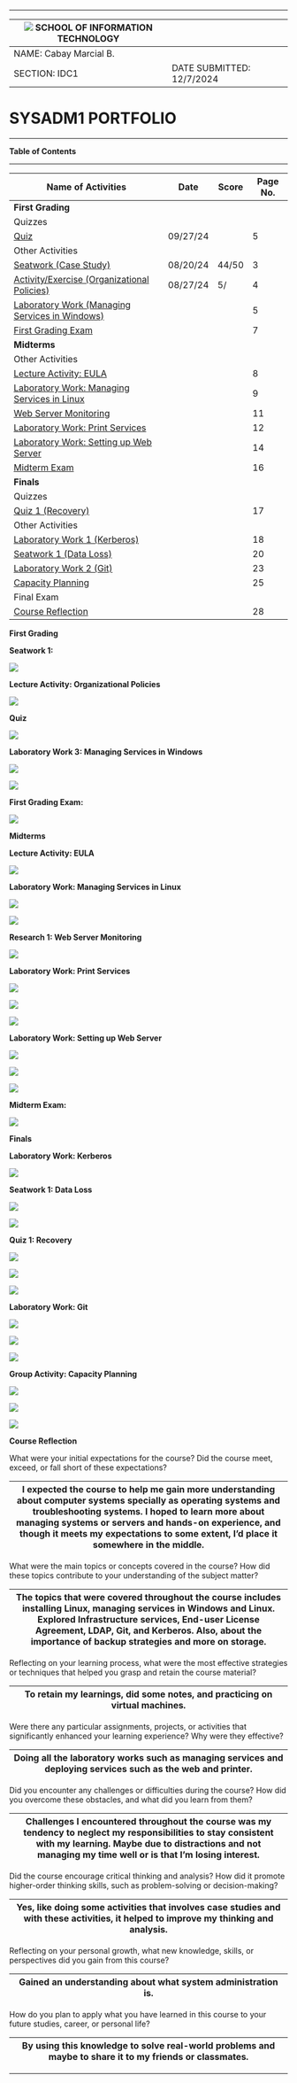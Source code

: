 ***

| ![](media/ddfb2074d5cf814d5c9dc4c167cd8995.png)  SCHOOL OF INFORMATION TECHNOLOGY |                           |   |
|-----------------------------------------------------------------------------------|---------------------------|---|
| NAME: Cabay Marcial B.                                                            |                           |   |
| SECTION: IDC1                                                                     | DATE SUBMITTED: 12/7/2024 |   |

# SYSADM1 PORTFOLIO

***

**Table of Contents**

***

| **Name of Activities**                                    | **Date** | **Score** | **Page No.** |
|-----------------------------------------------------------|----------|-----------|--------------|
| **First Grading**                                         |          |           |              |
| Quizzes                                                   |          |           |              |
| [Quiz](#q)                                                | 09/27/24 |           | 5            |
| Other Activities                                          |          |           |              |
| [Seatwork (Case Study)](#sw1_fe)                          | 08/20/24 | 44/50     | 3            |
| [Activity/Exercise (Organizational Policies)](#la_op)     | 08/27/24 | 5/        | 4            |
| [Laboratory Work (Managing Services in Windows)](#lw_msw) |          |           | 5            |
| [First Grading Exam](#fge)                                |          |           | 7            |
| **Midterms**                                              |          |           |              |
| Other Activities                                          |          |           |              |
| [Lecture Activity: EULA](#eula)                           |          |           | 8            |
| [Laboratory Work: Managing Services in Linux](#lw_msl)    |          |           | 9            |
| [Web Server Monitoring](#r1)                              |          |           | 11           |
| [Laboratory Work: Print Services](#lw_ps)                 |          |           | 12           |
| [Laboratory Work: Setting up Web Server](#lw_sw)          |          |           | 14           |
| [Midterm Exam](#me)                                       |          |           | 16           |
| **Finals**                                                |          |           |              |
| Quizzes                                                   |          |           |              |
| [Quiz 1 (Recovery)](#q1_r)                                |          |           | 17           |
| Other Activities                                          |          |           |              |
| [Laboratory Work 1 (Kerberos)](#lw_k)                     |          |           | 18           |
| [Seatwork 1 (Data Loss)](#sw1_dl)                         |          |           | 20           |
| [Laboratory Work 2 (Git)](#lw_git)                        |          |           | 23           |
| [Capacity Planning](#ga_cp)                               |          |           | 25           |
| Final Exam                                                |          |           |              |
| [Course Reflection](#cf)                                  |          |           | 28           |

**First Grading**

**Seatwork 1:**

![](media/3ec98a8682da81497d930de48c980821.jpeg)

**Lecture Activity: Organizational Policies**

![](media/8c0cb762677cf2a85e34b1ce9407c8e0.jpeg)

**Quiz**

![](media/7ef4a26fab40239459d435eb84450953.jpeg)

**Laboratory Work 3: Managing Services in Windows**

![](media/32cdd3ad4ebf4662d84be6ba1833dff9.png)

![](media/9f6a6981f620fe7fab1eac2189c67109.png)

**First Grading Exam:**

![](media/ad8c120bd6991d2b731cda6aa08010f0.jpeg)

**Midterms**

**Lecture Activity: EULA**

![](media/5078377a37b28088c7c7b0a5ae5b5520.jpeg)

**Laboratory Work: Managing Services in Linux**

![](media/adfcfa0b222981c0242c39c58176a194.png)

![](media/799a69037e530fd7a695b15ef1e64b6c.png)

**Research 1: Web Server Monitoring**

![](media/2399e14e8f840e43b49eec7300072e64.jpeg)

**Laboratory Work: Print Services**

![](media/8284255284dc84bf23f9c909ae38f7fd.png)

![](media/2e33764d8acc4e4deaf92ae858ff25dc.png)

![](media/00d5ed8237730af0e5925b57d77b8c28.png)

**Laboratory Work: Setting up Web Server**

![](media/016059c9dde468e9e7d0293fc8bb8701.png)

![](media/170d1a11736ee6f4b7541c90f27db0d4.png)

![](media/3bba178a354c7dd4cf0b93022d3c5705.png)

**Midterm Exam:**

**![](media/a6d827318e6e23057e8d44b30d17720f.jpeg)**

**Finals**

**Laboratory Work: Kerberos**

![](media/668c89ab762889663508dc82310152db.png)

**Seatwork 1: Data Loss**

![](media/e157b309ad19f5e0563336e8b4d11b02.png)

![](media/5e0498f1e21feb87c095b76d8a888df5.png)

**Quiz 1: Recovery**

![](media/90fb9b4faab547a616d84c6d65da8a50.png)

![](media/609e45c4deba8cea4fe8395f5185efbb.png)

![](media/15ae5707bae52cd946255d686357aacf.png)

**Laboratory Work: Git**

![](media/18b6182a42b86f7678f893f35f026ff3.png)

![](media/6ac8e271f16c610b71833cddf2132067.png)

![](media/a1ad35ff40c59ab4ffb9e56f5da82095.png)

**Group Activity: Capacity Planning**

![](media/ba4d3e46b674f23be14b375f03f20119.png)

![](media/c48457399f9ff18e72c351537d59a82d.png)

![](media/51068129993d4fef01effdfb16b15747.png)

**Course Reflection**

What were your initial expectations for the course? Did the course meet, exceed, or fall short of these expectations?

| I expected the course to help me gain more understanding about computer systems specially as operating systems and troubleshooting systems. I hoped to learn more about managing systems or servers and hands-on experience, and though it meets my expectations to some extent, I’d place it somewhere in the middle.  |
|-------------------------------------------------------------------------------------------------------------------------------------------------------------------------------------------------------------------------------------------------------------------------------------------------------------------------|

What were the main topics or concepts covered in the course? How did these topics contribute to your understanding of the subject matter?

| The topics that were covered throughout the course includes installing Linux, managing services in Windows and Linux. Explored Infrastructure services, End-user License Agreement, LDAP, Git, and Kerberos. Also, about the importance of backup strategies and more on storage. |
|-----------------------------------------------------------------------------------------------------------------------------------------------------------------------------------------------------------------------------------------------------------------------------------|

Reflecting on your learning process, what were the most effective strategies or techniques that helped you grasp and retain the course material?

| To retain my learnings, did some notes, and practicing on virtual machines. |
|-----------------------------------------------------------------------------|

Were there any particular assignments, projects, or activities that significantly enhanced your learning experience? Why were they effective?

| Doing all the laboratory works such as managing services and deploying services such as the web and printer. |
|--------------------------------------------------------------------------------------------------------------|

Did you encounter any challenges or difficulties during the course? How did you overcome these obstacles, and what did you learn from them?

| Challenges I encountered throughout the course was my tendency to neglect my responsibilities to stay consistent with my learning. Maybe due to distractions and not managing my time well or is that I’m losing interest. |
|----------------------------------------------------------------------------------------------------------------------------------------------------------------------------------------------------------------------------|

Did the course encourage critical thinking and analysis? How did it promote higher-order thinking skills, such as problem-solving or decision-making?

| Yes, like doing some activities that involves case studies and with these activities, it helped to improve my thinking and analysis. |
|--------------------------------------------------------------------------------------------------------------------------------------|

Reflecting on your personal growth, what new knowledge, skills, or perspectives did you gain from this course?

| Gained an understanding about what system administration is. |
|--------------------------------------------------------------|

How do you plan to apply what you have learned in this course to your future studies, career, or personal life?

| By using this knowledge to solve real-world problems and maybe to share it to my friends or classmates. |
|---------------------------------------------------------------------------------------------------------|

***
